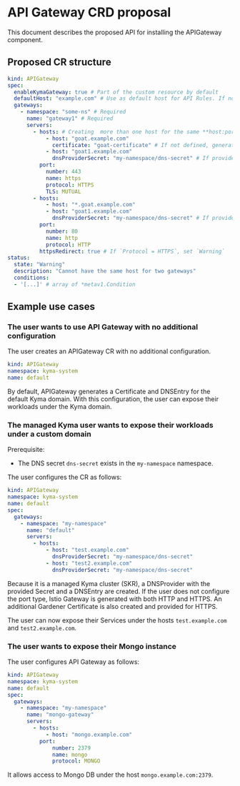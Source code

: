 # API Gateway CRD proposal

This document describes the proposed API for installing the APIGateway component.

## Proposed CR structure

```yaml
kind: APIGateway
spec:
  enableKymaGateway: true # Part of the custom resource by default
  defaultHost: "example.com" # Use as default host for API Rules. If not defined and `enableKymaGateway: true`, use the Kyma host. If both fields are false, require a full host in API Gateway
  gateways:
    - namespace: "some-ns" # Required
      name: "gateway1" # Required
      servers:
        - hosts: # Creating  more than one host for the same **host:port** configuration results in a `Warning`
            - host: "goat.example.com"
              certificate: "goat-certificate" # If not defined, generate a Gardener certificate
            - host: "goat1.example.com"
              dnsProviderSecret: "my-namespace/dns-secret" # If provided, generate a DNS Entry with Gardener 
          port:
            number: 443
            name: https
            protocol: HTTPS
            TLS: MUTUAL
        - hosts:
            - host: "*.goat.example.com"
            - host: "goat1.example.com"
              dnsProviderSecret: "my-namespace/dns-secret" # If provided, generate a DNS Entry with Gardener 
          port:
            number: 80
            name: http
            protocol: HTTP
          httpsRedirect: true # If `Protocol = HTTPS`, set `Warning`
status:
  state: "Warning"
  description: "Cannot have the same host for two gateways"
  conditions:
  - '[...]' # array of *metav1.Condition

```

## Example use cases

### The user wants to use API Gateway with no additional configuration

The user creates an APIGateway CR with no additional configuration.

```yaml
kind: APIGateway
namespace: kyma-system
name: default
```

By default, APIGateway generates a Certificate and DNSEntry for the default Kyma domain. With this configuration, the user can expose their workloads under the Kyma domain.

### The managed Kyma user wants to expose their workloads under a custom domain

Prerequisite:
- The DNS secret `dns-secret` exists in the `my-namespace` namespace.

The user configures the CR as follows:

```yaml
kind: APIGateway
namespace: kyma-system
name: default
spec:
  gateways:
    - namespace: "my-namespace"
      name: "default"
      servers:
        - hosts:
            - host: "test.example.com"
              dnsProviderSecret: "my-namespace/dns-secret"
            - host: "test2.example.com"
              dnsProviderSecret: "my-namespace/dns-secret"
```

Because it is a managed Kyma cluster (SKR), a DNSProvider with the provided Secret and a DNSEntry are created. If the user does not configure the port type, Istio Gateway is generated with both HTTP and HTTPS. An additional Gardener Certificate is also created and provided for HTTPS.

The user can now expose their Services under the hosts `test.example.com` and `test2.example.com`.

### The user wants to expose their Mongo instance

The user configures API Gateway as follows: 

```yaml
kind: APIGateway
namespace: kyma-system
name: default
spec:
  gateways:
    - namespace: "my-namespace"
      name: "mongo-gateway"
      servers:
        - hosts:
            - host: "mongo.example.com"
          port:
              number: 2379
              name: mongo
              protocol: MONGO
```

It allows access to Mongo DB under the host `mongo.example.com:2379`.
